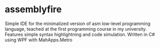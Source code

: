 # assemblyfire
Simple IDE for the minimalized version of asm low-level programming language, teached at the first programming course in my university. Features simple syntax highlightning and code simulation. Written in C# using WPF with MahApps.Metro
